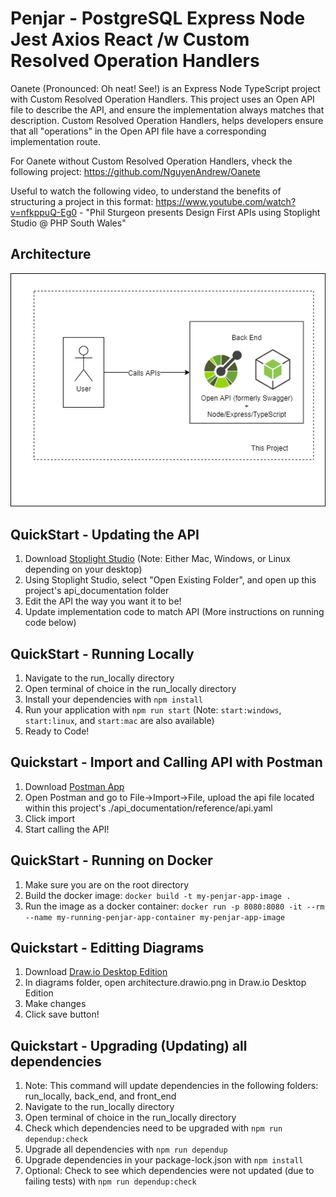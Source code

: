 # Penjar - PostgreSQL Express Node Jest Axios React /w Custom Resolved Operation Handlers

Oanete (Pronounced: Oh neat! See!) is an Express Node TypeScript project with Custom Resolved Operation Handlers. This project uses an Open API file to describe the API, and ensure the implementation always matches that description. Custom Resolved Operation Handlers, helps developers ensure that all "operations" in the Open API file have a corresponding implementation route.

For Oanete without Custom Resolved Operation Handlers, vheck the following project: https://github.com/NguyenAndrew/Oanete

Useful to watch the following video, to understand the benefits of structuring a project in this format: https://www.youtube.com/watch?v=nfkppuQ-Eg0 - "Phil Sturgeon presents Design First APIs using Stoplight Studio @ PHP South Wales"

## Architecture

![Architecture](diagrams/architecture.drawio.png)

## QuickStart - Updating the API
1. Download [Stoplight Studio](https://stoplight.io/studio/) (Note: Either Mac, Windows, or Linux depending on your desktop)
2. Using Stoplight Studio, select "Open Existing Folder", and open up this project's api_documentation folder
3. Edit the API the way you want it to be!
4. Update implementation code to match API (More instructions on running code below)

## QuickStart - Running Locally
1. Navigate to the run_locally directory
2. Open terminal of choice in the run_locally directory
3. Install your dependencies with ```npm install```
5. Run your application with ```npm run start``` (Note: `start:windows`, `start:linux`, and `start:mac` are also available)
6. Ready to Code!

## Quickstart - Import and Calling API with Postman
1. Download [Postman App](https://www.postman.com/downloads/)
2. Open Postman and go to File->Import->File, upload the api file located within this project's ./api_documentation/reference/api.yaml
3. Click import
4. Start calling the API!

## QuickStart - Running on Docker
1. Make sure you are on the root directory
2. Build the docker image: `docker build -t my-penjar-app-image .`
3. Run the image as a docker container: `docker run -p 8080:8080 -it --rm --name my-running-penjar-app-container my-penjar-app-image`

## Quickstart - Editting Diagrams
1. Download [Draw.io Desktop Edition](https://github.com/jgraph/drawio-desktop/releases)
2. In diagrams folder, open architecture.drawio.png in Draw.io Desktop Edition
3. Make changes
4. Click save button!

## Quickstart - Upgrading (Updating) all dependencies
1. Note: This command will update dependencies in the following folders: run_locally, back_end, and front_end
2. Navigate to the run_locally directory
3. Open terminal of choice in the run_locally directory
4. Check which dependencies need to be upgraded with ```npm run dependup:check```
5. Upgrade all dependencies with ```npm run dependup```
6. Upgrade dependencies in your package-lock.json with ```npm install```
7. Optional: Check to see which dependencies were not updated (due to failing tests) with ```npm run dependup:check```